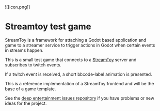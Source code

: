 ![[icon.png]]
# Streamtoy test game

StreamToy is a framework for attaching a Godot based application and game to a streamer service to trigger actions in Godot when certain events in streams happen.

This is a small test game that connects to a [StreamToy](https://github.com/deep-entertainment/godot-stream-toy) server
and subscribes to twitch events.

If a twitch event is received, a short bbcode-label animation is presented.

This is a reference implementation of a StreamToy frontend and will be the base of a game template.

See the [deep entertainment issues repository](https://github.com/deep-entertainment/issues/issues) if you have problems or new ideas for the project.
